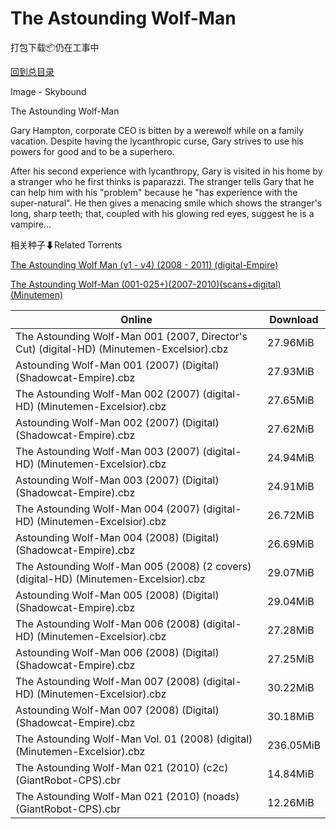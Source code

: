 # The Astounding Wolf-Man

打包下载📦仍在工事中

[回到总目录](/Catalogs.md)

Image - Skybound

The Astounding Wolf-Man

Gary Hampton, corporate CEO is bitten by a werewolf while on a family vacation. Despite having the lycanthropic curse, Gary strives to use his powers for good and to be a superhero. 



After his second experience with lycanthropy, Gary is visited in his home by a stranger who he first thinks is paparazzi. The stranger tells Gary that he can help him with his "problem" because he "has experience with the super-natural". He then gives a menacing smile which shows the stranger's long, sharp teeth; that, coupled with his glowing red eyes, suggest he is a vampire...





相关种子⬇Related Torrents

[The Astounding Wolf Man (v1 - v4) (2008 - 2011) (digital-Empire)](https://github.com/alicewish/markdown/blob/master/torrent/The-Astounding-Wolf-Man--v1---v4---2008---2011---digital-Empire.md)

[The Astounding Wolf-Man (001-025+)(2007-2010)(scans+digital)(Minutemen)](https://github.com/alicewish/markdown/blob/master/torrent/The-Astounding-Wolf-Man--001-025---2007-2010--scans-digital--Minutemen.md)

Online | Download
--- | ---
The Astounding Wolf-Man 001 (2007, Director's Cut) (digital-HD) (Minutemen-Excelsior).cbz | 27.96MiB
Astounding Wolf-Man 001 (2007) (Digital) (Shadowcat-Empire).cbz | 27.93MiB
The Astounding Wolf-Man 002 (2007) (digital-HD) (Minutemen-Excelsior).cbz | 27.65MiB
Astounding Wolf-Man 002 (2007) (Digital) (Shadowcat-Empire).cbz | 27.62MiB
The Astounding Wolf-Man 003 (2007) (digital-HD) (Minutemen-Excelsior).cbz | 24.94MiB
Astounding Wolf-Man 003 (2007) (Digital) (Shadowcat-Empire).cbz | 24.91MiB
The Astounding Wolf-Man 004 (2007) (digital-HD) (Minutemen-Excelsior).cbz | 26.72MiB
Astounding Wolf-Man 004 (2008) (Digital) (Shadowcat-Empire).cbz | 26.69MiB
The Astounding Wolf-Man 005 (2008) (2 covers) (digital-HD) (Minutemen-Excelsior).cbz | 29.07MiB
Astounding Wolf-Man 005 (2008) (Digital) (Shadowcat-Empire).cbz | 29.04MiB
The Astounding Wolf-Man 006 (2008) (digital-HD) (Minutemen-Excelsior).cbz | 27.28MiB
Astounding Wolf-Man 006 (2008) (Digital) (Shadowcat-Empire).cbz | 27.25MiB
The Astounding Wolf-Man 007 (2008) (digital-HD) (Minutemen-Excelsior).cbz | 30.22MiB
Astounding Wolf-Man 007 (2008) (Digital) (Shadowcat-Empire).cbz | 30.18MiB
The Astounding Wolf-Man Vol. 01 (2008) (digital) (Minutemen-Excelsior).cbz | 236.05MiB
The Astounding Wolf-Man 021 (2010) (c2c) (GiantRobot-CPS).cbr | 14.84MiB
The Astounding Wolf-Man 021 (2010) (noads) (GiantRobot-CPS).cbr | 12.26MiB